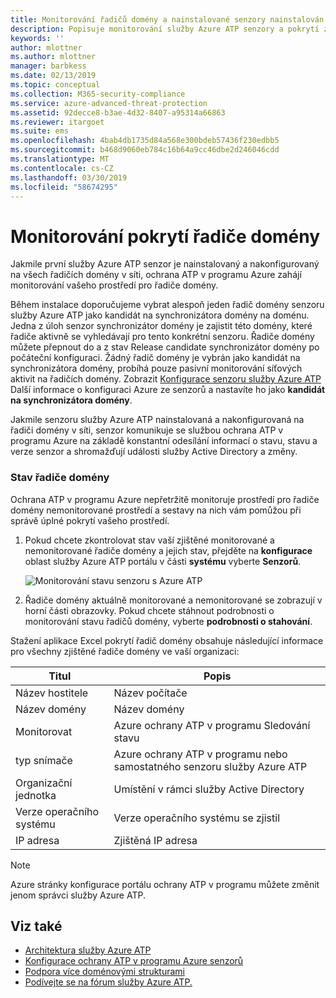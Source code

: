 ```yaml
---
title: Monitorování řadičů domény a nainstalované senzory nainstalován na řadiče domény pomocí rozšířené ochrany před internetovými útoky pro Azure | Dokumentace Microsoftu
description: Popisuje monitorování služby Azure ATP senzory a pokrytí ze senzorů pomocí služby Azure ATP
keywords: ''
author: mlottner
ms.author: mlottner
manager: barbkess
ms.date: 02/13/2019
ms.topic: conceptual
ms.collection: M365-security-compliance
ms.service: azure-advanced-threat-protection
ms.assetid: 92decce8-b3ae-4d32-8407-a95314a66863
ms.reviewer: itargoet
ms.suite: ems
ms.openlocfilehash: 4bab4db1735d84a568e300bdeb57436f230edbb5
ms.sourcegitcommit: b468d9060eb784c16b64a9cc46dbe2d246046cdd
ms.translationtype: MT
ms.contentlocale: cs-CZ
ms.lasthandoff: 03/30/2019
ms.locfileid: "58674295"
---
```

# <a name="monitoring-your-domain-controller-coverage"></a>Monitorování pokrytí řadiče domény

Jakmile první služby Azure ATP senzor je nainstalovaný a nakonfigurovaný na všech řadičích domény v síti, ochrana ATP v programu Azure zahájí monitorování vašeho prostředí pro řadiče domény. 

Během instalace doporučujeme vybrat alespoň jeden řadič domény senzoru služby Azure ATP jako kandidát na synchronizátora domény na doménu. Jedna z úloh senzor synchronizátor domény je zajistit této domény, které řadiče aktivně se vyhledávají pro tento konkrétní senzoru. Řadiče domény můžete přepnout do a z stav Release candidate synchronizátor domény po počáteční konfiguraci. Žádný řadič domény je vybrán jako kandidát na synchronizátora domény, probíhá pouze pasivní monitorování síťových aktivit na řadičích domény. Zobrazit [Konfigurace senzoru služby Azure ATP](install-atp-step5.md) Další informace o konfiguraci Azure ze senzorů a nastavíte ho jako **kandidát na synchronizátora domény**. 

Jakmile senzoru služby Azure ATP nainstalovaná a nakonfigurovaná na řadiči domény v síti, senzor komunikuje se službou ochrana ATP v programu Azure na základě konstantní odesílání informací o stavu, stavu a verze senzor a shromažďují události služby Active Directory a změny.  

### <a name="domain-controller-status"></a>Stav řadiče domény

Ochrana ATP v programu Azure nepřetržitě monitoruje prostředí pro řadiče domény nemonitorované prostředí a sestavy na nich vám pomůžou při správě úplné pokrytí vašeho prostředí. 

1. Pokud chcete zkontrolovat stav vaší zjištěné monitorované a nemonitorované řadiče domény a jejich stav, přejděte na **konfigurace** oblast služby Azure ATP portálu v části **systému** vyberte **Senzorů**.
   
     ![Monitorování stavu senzoru s Azure ATP](media/atp-sensors-status-monitoring.png)

2. Řadiče domény aktuálně monitorované a nemonitorované se zobrazují v horní části obrazovky. Pokud chcete stáhnout podrobnosti o monitorování stavu řadičů domény, vyberte **podrobnosti o stahování**. 

Stažení aplikace Excel pokrytí řadič domény obsahuje následující informace pro všechny zjištěné řadiče domény ve vaší organizaci:

|Titul|Popis|
|----|----|
|Název hostitele|Název počítače|
|Název domény|Název domény|
|Monitorovat|Azure ochrany ATP v programu Sledování stavu|
|typ snímače|Azure ochrany ATP v programu nebo samostatného senzoru služby Azure ATP|
|Organizační jednotka|Umístění v rámci služby Active Directory |
|Verze operačního systému| Verze operačního systému se zjistil|
|IP adresa|Zjištěná IP adresa| 


> [!NOTE]
> Azure stránky konfigurace portálu ochrany ATP v programu můžete změnit jenom správci služby Azure ATP.


## <a name="see-also"></a>Viz také

- [Architektura služby Azure ATP](atp-architecture.md)
- [Konfigurace ochrany ATP v programu Azure senzorů](install-atp-step5.md)
- [Podpora více doménovými strukturami](atp-multi-forest.md)
- [Podívejte se na fórum služby Azure ATP.](https://aka.ms/azureatpcommunity)
